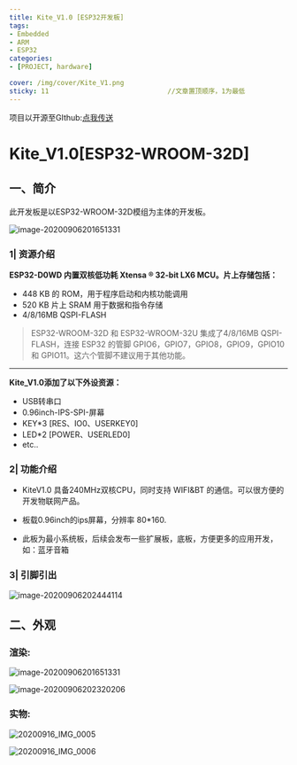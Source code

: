 ```yaml
---
title: Kite_V1.0 [ESP32开发板]
tags: 
- Embedded
- ARM
- ESP32
categories:
- [PROJECT, hardware]

cover: /img/cover/Kite_V1.png
sticky: 11								//文章置顶顺序，1为最低
---
```


项目以开源至GIthub:[点我传送](https://github.com/firestaradmin/Kite_V1)

# Kite_V1.0[ESP32-WROOM-32D]

## 一、简介

此开发板是以ESP32-WROOM-32D模组为主体的开发板。

![image-20200906201651331](Kite_V1/image-20200906201651331.png)



### 1| 资源介绍

**ESP32-D0WD 内置双核低功耗 Xtensa ® 32-bit LX6 MCU。片上存储包括：**

- 448 KB 的 ROM，用于程序启动和内核功能调用
- 520 KB 片上 SRAM  用于数据和指令存储 
- 4/8/16MB QSPI-FLASH

> ESP32-WROOM-32D 和 ESP32-WROOM-32U 集成了4/8/16MB QSPI-FLASH，连接 ESP32 的管脚 GPIO6，GPIO7，GPIO8，GPIO9，GPIO10 和 GPIO11。这六个管脚不建议用于其他功能。

---

**Kite_V1.0添加了以下外设资源：**

- USB转串口
- 0.96inch-IPS-SPI-屏幕
- KEY*3 [RES、IO0、USERKEY0]
- LED*2 [POWER、USERLED0]
- etc..

### 2| 功能介绍

- KiteV1.0 具备240MHz双核CPU，同时支持 WIFI&BT 的通信。可以很方便的开发物联网产品。

- 板载0.96inch的ips屏幕，分辨率 80*160. 
- 此板为最小系统板，后续会发布一些扩展板，底板，方便更多的应用开发，如：蓝牙音箱

### 3| 引脚引出

![image-20200906202444114](Kite_V1/image-20200906202444114.png)





## 二、外观

### 渲染:

![image-20200906201651331](Kite_V1/image-20200906201651331.png)

![image-20200906202320206](Kite_V1/image-20200906202320206.png)

### 实物:

![20200916_IMG_0005](Kite_V1/20200916_IMG_0005.JPG)

![20200916_IMG_0006](Kite_V1/20200916_IMG_0006.JPG)













